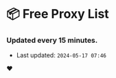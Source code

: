 # :package: Free Proxy List
### Updated every 15 minutes.

- Last updated: `2024-05-17 07:46`

:heart:
